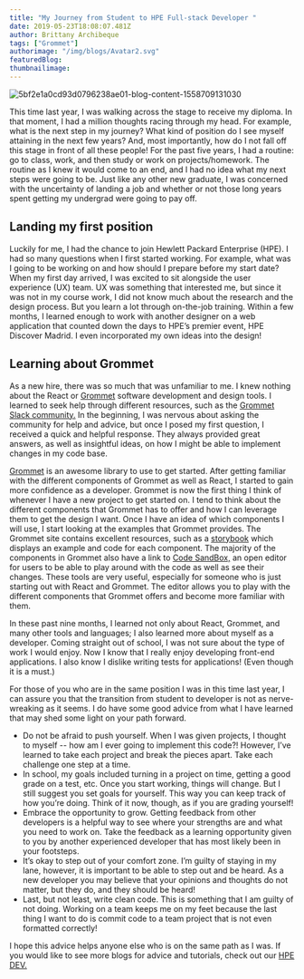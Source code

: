 ```yaml
---
title: "My Journey from Student to HPE Full-stack Developer "
date: 2019-05-23T18:08:07.481Z
author: Brittany Archibeque 
tags: ["Grommet"]
authorimage: "/img/blogs/Avatar2.svg"
featuredBlog:
thumbnailimage:
---
```

![5bf2e1a0cd93d0796238ae01-blog-content-1558709131030](https://hpe-developer-portal.s3.amazonaws.com/uploads/media/2019/5/unsquished-brittany-grad-picture-1558709131030.jpg)

This time last year, I was walking across the stage to receive my diploma. In that moment, I had a million thoughts racing through my head. For example, what is the next step in my journey? What kind of position do I see myself attaining in the next few years? And, most importantly, how do I not fall off this stage in front of all these people! For the past five years, I had a routine: go to class, work, and then study or work on projects/homework. The routine as I knew it would come to an end, and I had no idea what my next steps were going to be. Just like any other new graduate, I was concerned with the uncertainty of landing a job and whether or not those long years spent getting my undergrad were going to pay off. 

## Landing my first position

Luckily for me, I had the chance to join Hewlett Packard Enterprise (HPE). I had so many questions when I first started working. For example, what was I going to be working on and how should I prepare before my start date? When my first day arrived, I was excited to sit alongside the user experience (UX) team. UX was something that interested me, but since it was not in my course work, I did not know much about the research and the design process. But you learn a lot through on-the-job training. Within a few months, I learned enough to work with another designer on a web application that counted down the days to HPE’s premier event, HPE Discover Madrid. I even incorporated my own ideas into the design!

## Learning about Grommet

As a new hire, there was so much that was unfamiliar to me. I knew nothing about the React or [Grommet](https://v2.grommet.io/) software development and design tools. I learned to seek help through different resources, such as the [Grommet Slack community.](https://slackin.grommet.io/) In the beginning, I was nervous about asking the community for help and advice, but once I posed my first question, I received a quick and helpful response. They always provided great answers, as well as insightful ideas, on how I might be able to implement changes in my code base.

 [Grommet](https://v2.grommet.io/components) is an awesome library to use to get started. After getting familiar with the different components of Grommet as well as React, I started to gain more confidence as a developer. Grommet is now the first thing I think of whenever I have a new project to get started on. I tend to think about the different components that Grommet has to offer and how I can leverage them to get the design I want. Once I have an idea of which components I will use, I start looking at the examples that Grommet provides. The Grommet site contains excellent resources, such as a [storybook](https://storybook.grommet.io/?path=/story/components--all) which displays an example and code for each component. The majority of the components in Grommet also have a link to [Code SandBox,](https://codesandbox.io/s/github/grommet/grommet-sandbox?initialpath=box&module=%2Fsrc%2FBox.js) an open editor for users to be able to play around with the code as well as see their changes. These tools are very useful, especially for someone who is just starting out with React and Grommet. The editor allows you to play with the different components that Grommet offers and become more familiar with them. 

In these past nine months, I learned not only about React, Grommet, and many other tools and languages; I also learned more about myself as a developer. Coming straight out of school, I was not sure about the type of work I would enjoy. Now I know that I really enjoy developing front-end applications. I also know I dislike writing tests for applications! (Even though it is a must.)

For those of you who are in the same position I was in this time last year, I can assure you that the transition from student to developer is not as nerve-wreaking as it seems. I do have some good advice from what I have learned that may shed some light on your path forward. 

* Do not be afraid to push yourself. When I was given projects, I thought to myself -- how am I ever going to implement this code?! However, I’ve learned to take each project and break the pieces apart. Take each challenge one step at a time. 
* In school, my goals included turning in a project on time, getting a good grade on a test, etc. Once you start working, things will change. But I still suggest you set goals for yourself. This way you can keep track of how you’re doing. Think of it now, though, as if you are grading yourself!
* Embrace the opportunity to grow. Getting feedback from other developers is a helpful way to see where your strengths are and what you need to work on. Take the feedback as a learning opportunity given to you by another experienced developer that has most likely been in your footsteps. 
* It’s okay to step out of your comfort zone. I’m guilty of staying in my lane, however, it is important to be able to step out and be heard. As a new developer you may believe that your opinions and thoughts do not matter, but they do, and they should be heard!
* Last, but not least, write clean code. This is something that I am guilty of not doing. Working on a team keeps me on my feet because the last thing I want to do is commit code to a team project that is not even formatted correctly!

I hope this advice helps anyone else who is on the same path as I was. If you would like to see more blogs for advice and tutorials, check out our [HPE DEV.](https://developer.hpe.com/) 
